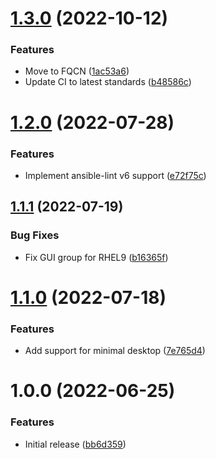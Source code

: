 # [1.3.0](https://github.com/de-it-krachten/ansible-role-gnome_desktop/compare/v1.2.0...v1.3.0) (2022-10-12)


### Features

* Move to FQCN ([1ac53a6](https://github.com/de-it-krachten/ansible-role-gnome_desktop/commit/1ac53a6ec11d6bf1688dec5ff818812faf770fb2))
* Update CI to latest standards ([b48586c](https://github.com/de-it-krachten/ansible-role-gnome_desktop/commit/b48586c6b03ab4e6ae10580bb8c3e96aaf97e948))

# [1.2.0](https://github.com/de-it-krachten/ansible-role-gnome_desktop/compare/v1.1.1...v1.2.0) (2022-07-28)


### Features

* Implement ansible-lint v6 support ([e72f75c](https://github.com/de-it-krachten/ansible-role-gnome_desktop/commit/e72f75c3810019a64472962014333ce67bb06468))

## [1.1.1](https://github.com/de-it-krachten/ansible-role-gnome_desktop/compare/v1.1.0...v1.1.1) (2022-07-19)


### Bug Fixes

* Fix GUI group for RHEL9 ([b16365f](https://github.com/de-it-krachten/ansible-role-gnome_desktop/commit/b16365fd4e6ab52f8ccb2e59b5b1ac167b5a5982))

# [1.1.0](https://github.com/de-it-krachten/ansible-role-gnome_desktop/compare/v1.0.0...v1.1.0) (2022-07-18)


### Features

* Add support for minimal desktop ([7e765d4](https://github.com/de-it-krachten/ansible-role-gnome_desktop/commit/7e765d41681df617c1e7dd442c571fac62718945))

# 1.0.0 (2022-06-25)


### Features

* Initial release ([bb6d359](https://github.com/de-it-krachten/ansible-role-gnome_desktop/commit/bb6d35945f7430ca3dc5dec0b4cd26f45e50f5ce))
